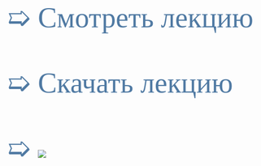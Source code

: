 <html>
<head>
<link href='https://fonts.googleapis.com/css?family=Comfortaa' rel='stylesheet'>
<link href='https://fonts.googleapis.com/css?family=Montserrat' rel='stylesheet'>
<link href='https://fonts.googleapis.com/css?family=Cormorant' rel='stylesheet'>
<link href='https://fonts.googleapis.com/css?family=Nunito' rel='stylesheet'>

</head>




<span style="font-family: 'Montserrat'; font-size: 4em; color: #507AA3;">
➯ Cмотреть лекцию <br/>
 <br/>
➯ Скачать лекцию <br/>
 <br/>
➯ <a href="https://www.flaticon.com/free-animated-icon/critical-thinking_15577805"><img src="https://www.flaticon.com/free-animated-icon/critical-thinking_15577805"></a>
</span> 


</html> 
 


























